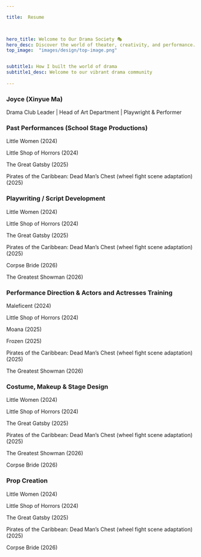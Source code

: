 ```yaml
---

title:  Resume

 

hero_title: Welcome to Our Drama Society 🎭
hero_desc: Discover the world of theater, creativity, and performance. Join us in bringing stories to life on stage.
top_image:  "images/design/top-image.png"


subtitle1: How I built the world of drama
subtitle1_desc: Welcome to our vibrant drama community
 
---
```


### Joyce (Xinyue Ma)

Drama Club Leader | Head of Art Department | Playwright & Performer


### Past Performances (School Stage Productions)

Little Women (2024)

Little Shop of Horrors (2024)

The Great Gatsby (2025)

Pirates of the Caribbean: Dead Man’s Chest (wheel fight scene adaptation) (2025)

### Playwriting / Script Development

Little Women (2024)

Little Shop of Horrors (2024)

The Great Gatsby (2025)

Pirates of the Caribbean: Dead Man’s Chest (wheel fight scene adaptation) (2025)

Corpse Bride (2026)

The Greatest Showman (2026)

### Performance Direction & Actors and Actresses Training

Maleficent (2024)

Little Shop of Horrors (2024)

Moana (2025)

Frozen (2025)

Pirates of the Caribbean: Dead Man’s Chest (wheel fight scene adaptation) (2025)

The Greatest Showman (2026)

### Costume, Makeup & Stage Design

Little Women (2024)

Little Shop of Horrors (2024)

The Great Gatsby (2025)

Pirates of the Caribbean: Dead Man’s Chest (wheel fight scene adaptation) (2025)

The Greatest Showman (2026)

Corpse Bride (2026)

### Prop Creation

Little Women (2024)

Little Shop of Horrors (2024)

The Great Gatsby (2025)

Pirates of the Caribbean: Dead Man’s Chest (wheel fight scene adaptation) (2025)

Corpse Bride (2026)
